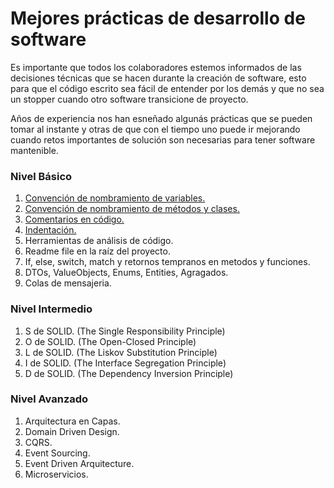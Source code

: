 # Mejores prácticas de desarrollo de software

Es importante que todos los colaboradores estemos informados de las decisiones técnicas que se hacen
durante la creación de software, esto para que el código escrito sea fácil de entender por los demás
y que no sea un stopper cuando otro software transicione de proyecto.

Años de experiencia nos han esneñado algunás prácticas que se pueden tomar al instante y otras de que
con el tiempo uno puede ir mejorando cuando retos importantes de solución son necesarias para tener
software mantenible.

### Nivel Básico
1. [Convención de nombramiento de variables.](basico/1-convencion-nombramiento-de-variables.md)
2. [Convención de nombramiento de métodos y clases.](basico/2-convencion-nombramiento-de-metodos-y-clases.md)
3. [Comentarios en código.](basico/3-convencion-comentarios-en-codigo.md)
4. [Indentación.](basico/4-identacion.md)
5. Herramientas de análisis de código.
6. Readme file en la raíz del proyecto.
7. If, else, switch, match y retornos tempranos en metodos y funciones.
8. DTOs, ValueObjects, Enums, Entities, Agragados.
9. Colas de mensajeria.

### Nivel Intermedio
1. S de SOLID. (The Single Responsibility Principle)
2. O de SOLID. (The Open-Closed Principle)
3. L de SOLID. (The Liskov Substitution Principle)
4. I de SOLID. (The Interface Segregation Principle)
5. D de SOLID. (The Dependency Inversion Principle)

### Nivel Avanzado
1. Arquitectura en Capas.
2. Domain Driven Design.
3. CQRS.
4. Event Sourcing.
5. Event Driven Arquitecture.
6. Microservicios.
